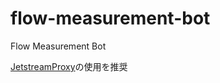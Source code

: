 # flow-measurement-bot
Flow Measurement Bot

[JetstreamProxy](https://github.com/tomo-x7/Jetstreamproxy/releases)の使用を推奨
